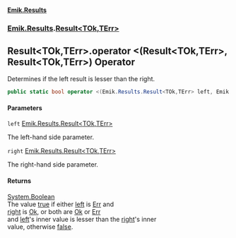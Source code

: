 #### [Emik.Results](index.md 'index')
### [Emik.Results](Emik.Results.md 'Emik.Results').[Result&lt;TOk,TErr&gt;](Result{TOk,TErr}.md 'Emik.Results.Result<TOk,TErr>')

## Result<TOk,TErr>.operator <(Result<TOk,TErr>, Result<TOk,TErr>) Operator

Determines if the left result is lesser than the right.

```csharp
public static bool operator <(Emik.Results.Result<TOk,TErr> left, Emik.Results.Result<TOk,TErr> right);
```
#### Parameters

<a name='Emik.Results.Result_TOk,TErr_.op_LessThan(Emik.Results.Result_TOk,TErr_,Emik.Results.Result_TOk,TErr_).left'></a>

`left` [Emik.Results.Result&lt;](Result{TOk,TErr}.md 'Emik.Results.Result<TOk,TErr>')[TOk](Result{TOk,TErr}.md#Emik.Results.Result_TOk,TErr_.TOk 'Emik.Results.Result<TOk,TErr>.TOk')[,](Result{TOk,TErr}.md 'Emik.Results.Result<TOk,TErr>')[TErr](Result{TOk,TErr}.md#Emik.Results.Result_TOk,TErr_.TErr 'Emik.Results.Result<TOk,TErr>.TErr')[&gt;](Result{TOk,TErr}.md 'Emik.Results.Result<TOk,TErr>')

The left-hand side parameter.

<a name='Emik.Results.Result_TOk,TErr_.op_LessThan(Emik.Results.Result_TOk,TErr_,Emik.Results.Result_TOk,TErr_).right'></a>

`right` [Emik.Results.Result&lt;](Result{TOk,TErr}.md 'Emik.Results.Result<TOk,TErr>')[TOk](Result{TOk,TErr}.md#Emik.Results.Result_TOk,TErr_.TOk 'Emik.Results.Result<TOk,TErr>.TOk')[,](Result{TOk,TErr}.md 'Emik.Results.Result<TOk,TErr>')[TErr](Result{TOk,TErr}.md#Emik.Results.Result_TOk,TErr_.TErr 'Emik.Results.Result<TOk,TErr>.TErr')[&gt;](Result{TOk,TErr}.md 'Emik.Results.Result<TOk,TErr>')

The right-hand side parameter.

#### Returns
[System.Boolean](https://docs.microsoft.com/en-us/dotnet/api/System.Boolean 'System.Boolean')  
The value [true](https://docs.microsoft.com/en-us/dotnet/csharp/language-reference/builtin-types/bool 'https://docs.microsoft.com/en-us/dotnet/csharp/language-reference/builtin-types/bool') if either [left](Result{TOk,TErr}.op_LessThan(Result{TOk,TErr},Result{TOk,TErr}).md#Emik.Results.Result_TOk,TErr_.op_LessThan(Emik.Results.Result_TOk,TErr_,Emik.Results.Result_TOk,TErr_).left 'Emik.Results.Result<TOk,TErr>.op_LessThan(Emik.Results.Result<TOk,TErr>, Emik.Results.Result<TOk,TErr>).left') is [Err](Result{TOk,TErr}.Err.md 'Emik.Results.Result<TOk,TErr>.Err') and  
[right](Result{TOk,TErr}.op_LessThan(Result{TOk,TErr},Result{TOk,TErr}).md#Emik.Results.Result_TOk,TErr_.op_LessThan(Emik.Results.Result_TOk,TErr_,Emik.Results.Result_TOk,TErr_).right 'Emik.Results.Result<TOk,TErr>.op_LessThan(Emik.Results.Result<TOk,TErr>, Emik.Results.Result<TOk,TErr>).right') is [Ok](Result{TOk,TErr}.Ok.md 'Emik.Results.Result<TOk,TErr>.Ok'), or both are [Ok](Result{TOk,TErr}.Ok.md 'Emik.Results.Result<TOk,TErr>.Ok') or [Err](Result{TOk,TErr}.Err.md 'Emik.Results.Result<TOk,TErr>.Err')  
and [left](Result{TOk,TErr}.op_LessThan(Result{TOk,TErr},Result{TOk,TErr}).md#Emik.Results.Result_TOk,TErr_.op_LessThan(Emik.Results.Result_TOk,TErr_,Emik.Results.Result_TOk,TErr_).left 'Emik.Results.Result<TOk,TErr>.op_LessThan(Emik.Results.Result<TOk,TErr>, Emik.Results.Result<TOk,TErr>).left')'s inner value is lesser than the [right](Result{TOk,TErr}.op_LessThan(Result{TOk,TErr},Result{TOk,TErr}).md#Emik.Results.Result_TOk,TErr_.op_LessThan(Emik.Results.Result_TOk,TErr_,Emik.Results.Result_TOk,TErr_).right 'Emik.Results.Result<TOk,TErr>.op_LessThan(Emik.Results.Result<TOk,TErr>, Emik.Results.Result<TOk,TErr>).right')'s inner  
value, otherwise [false](https://docs.microsoft.com/en-us/dotnet/csharp/language-reference/builtin-types/bool 'https://docs.microsoft.com/en-us/dotnet/csharp/language-reference/builtin-types/bool').